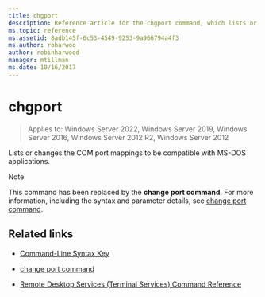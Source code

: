 ```yaml
---
title: chgport
description: Reference article for the chgport command, which lists or changes the COM port mappings to be compatible with MS-DOS applications.
ms.topic: reference
ms.assetid: 8adb145f-6c53-4549-9253-9a966794a4f3
ms.author: roharwoo
author: robinharwood
manager: mtillman
ms.date: 10/16/2017
---
```

# chgport

>Applies to: Windows Server 2022, Windows Server 2019, Windows Server 2016, Windows Server 2012 R2, Windows Server 2012

Lists or changes the COM port mappings to be compatible with MS-DOS applications.

> [!NOTE]
> This command has been replaced by the **change port command**. For more information, including the syntax and parameter details, see [change port command](change-port.md).

## Related links

- [Command-Line Syntax Key](command-line-syntax-key.md)

- [change port command](change-port.md)

- [Remote Desktop Services (Terminal Services) Command Reference](remote-desktop-services-terminal-services-command-reference.md)
